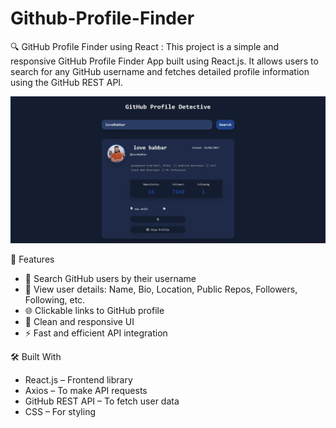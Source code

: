 # Github-Profile-Finder

🔍 GitHub Profile Finder using React : This project is a simple and responsive GitHub Profile Finder App built using React.js. It allows users to search for any GitHub username and fetches detailed profile information using the GitHub REST API.

![image](https://github.com/Aditya-swg/Github-Profile-Finder-using-React/blob/main/Screenshot%20(49).png)

🚀 Features
- 🔎 Search GitHub users by their username
- 📄 View user details: Name, Bio, Location, Public Repos, Followers, Following, etc.
- 🌐 Clickable links to GitHub profile
- 🎨 Clean and responsive UI
- ⚡ Fast and efficient API integration

🛠️ Built With
- React.js – Frontend library
- Axios – To make API requests
- GitHub REST API – To fetch user data
- CSS – For styling
